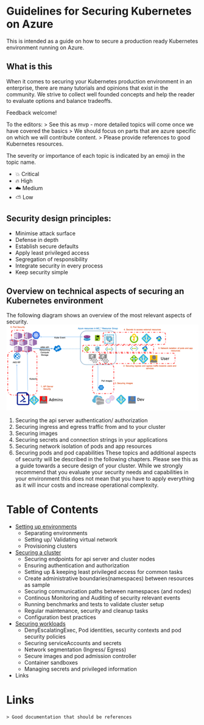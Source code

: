 # Guidelines for Securing Kubernetes on Azure

This is intended as a guide on how to secure a production ready Kubernetes environment running on Azure.

## What is this

When it comes to securing your Kubernetes production environment in an enterprise, there are many tutorials and opinions that exist in the community.
We strive to collect well founded concepts and help the reader to evaluate options and balance tradeoffs.

Feedback welcome!

To the editors:
    > See this as mvp - more detailed topics will come once we have covered the basics
    > We should focus on parts that are azure specific on which we will contribute content.
    > Please provide references to good Kubernetes resources.

The severity or importance of each topic is indicated by an emoji in the topic name.

* :boom: Critical
* :fire: High
* :cloud: Medium
* :partly_sunny: Low

## Security design principles:

* Minimise attack surface
* Defense in depth
* Establish secure defaults
* Apply least privileged access
* Segregation of responsibility
* Integrate security in every process
* Keep security simple

## Overview on technical aspects of securing an Kubernetes environment

The following diagram shows an overview of the most relevant aspects of security.
![](/securing_a_cluster/securing_a_cluster.png)

1. Securing the api server authentication/ authorization
2. Securing ingress and egress traffic from and to your cluster
3. Securing images
4. Securing secrets and connection strings in your applications
5. Securing network isolation of pods and app resources
6. Securing pods and pod capabilities
These topics and additional aspects of security will be described in the following chapters. Please see this as a guide towards a secure design of your cluster. While we strongly recommend that you evaluate your security needs and capabilities in your environment this does not mean that you have to apply everything as it will incur costs and increase operational complexity.

Table of Contents
=================

* [Setting up environments](./Security_setting_up_environments.md)
    * Separating environments
    * Setting up/ Validating virtual network
    * Provisioning clusters 
* [Securing a cluster](./Security_securing_a_cluster.md)
    * Securing endpoints for api server and cluster nodes
    * Ensuring authentication and authorization
    * Setting up & keeping least privileged access for common tasks
    * Create administrative boundaries(namespaces) between resources as sample
    * Securing communication paths between namespaces (and nodes)   
    * Continous Monitoring and Auditing of security relevant events
    * Running benchmarks and tests to validate cluster setup
    * Regular maintenance, security and cleanup tasks
    * Configuration best practices        
*  [Securing workloads](./Security_securing_workloads.md)
    * DenyEscalatingExec, Pod identities, security contexts and pod security policies
    * Securing serviceAccounts and secrets
    * Network segmentation (Ingress/ Egress)
    * Secure images and pod admission controller
    * Container sandboxes
    * Managing secrets and privileged information
* Links

Links
=================

    > Good documentation that should be references
